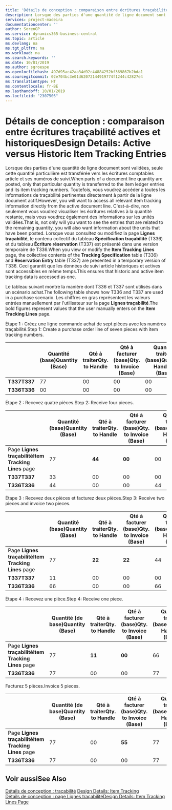 ```yaml
---
title: 'Détails de conception : comparaison entre écritures traçabilité actives et historiques | Microsoft Docs'
description: Lorsque des parties d'une quantité de ligne document sont validées, seule cette quantité particulière est transférée vers les écritures comptables article et ses numéros de suivi. Toutefois, vous voudrez accéder à toutes les informations de traçabilité pertinentes directement à partir de la ligne document actif. C'est-à-dire, non seulement vous voudrez visualiser les écritures relatives à la quantité restante, mais vous voudrez également des informations sur les unités validées. Lorsque vous consultez ou modifiez la page **Lignes traçabilité**, le contenu collectif du tableau **Spécification traçabilité** (T336) et du tableau **Écriture réservation** (T337) est présenté dans une version temporaire de T336. Ceci garantit que les données de suivi article historiques et actives sont accessibles en même temps.
services: project-madeira
documentationcenter: ''
author: SorenGP
ms.service: dynamics365-business-central
ms.topic: article
ms.devlang: na
ms.tgt_pltfrm: na
ms.workload: na
ms.search.keywords: ''
ms.date: 10/01/2019
ms.author: sgroespe
ms.openlocfilehash: 497d95ac42aa34d92c44884252bf369867b2bda1
ms.sourcegitcommit: 02e704bc3e01d62072144919774f1244c42827e4
ms.translationtype: HT
ms.contentlocale: fr-BE
ms.lasthandoff: 10/01/2019
ms.locfileid: "2307505"
---
```

# <a name="design-details-active-versus-historic-item-tracking-entries"></a><span data-ttu-id="41509-107">Détails de conception : comparaison entre écritures traçabilité actives et historiques</span><span class="sxs-lookup"><span data-stu-id="41509-107">Design Details: Active versus Historic Item Tracking Entries</span></span>
<span data-ttu-id="41509-108">Lorsque des parties d'une quantité de ligne document sont validées, seule cette quantité particulière est transférée vers les écritures comptables article et ses numéros de suivi.</span><span class="sxs-lookup"><span data-stu-id="41509-108">When parts of a document line quantity are posted, only that particular quantity is transferred to the item ledger entries and its item tracking numbers.</span></span> <span data-ttu-id="41509-109">Toutefois, vous voudrez accéder à toutes les informations de traçabilité pertinentes directement à partir de la ligne document actif.</span><span class="sxs-lookup"><span data-stu-id="41509-109">However, you will want to access all relevant item tracking information directly from the active document line.</span></span> <span data-ttu-id="41509-110">C'est-à-dire, non seulement vous voudrez visualiser les écritures relatives à la quantité restante, mais vous voudrez également des informations sur les unités validées.</span><span class="sxs-lookup"><span data-stu-id="41509-110">That is, not only will you want to see the entries that are related to the remaining quantity, you will also want information about the units that have been posted.</span></span> <span data-ttu-id="41509-111">Lorsque vous consultez ou modifiez la page **Lignes traçabilité**, le contenu collectif du tableau **Spécification traçabilité** (T336) et du tableau **Écriture réservation** (T337) est présenté dans une version temporaire de T336.</span><span class="sxs-lookup"><span data-stu-id="41509-111">When you view or modify the **Item Tracking Lines** page, the collective contents of the **Tracking Specification** table (T336) and **Reservation Entry** table (T337) are presented in a temporary version of T336.</span></span> <span data-ttu-id="41509-112">Ceci garantit que les données de suivi article historiques et actives sont accessibles en même temps.</span><span class="sxs-lookup"><span data-stu-id="41509-112">This ensures that historic and active item tracking data is accessed as one.</span></span>  

 <span data-ttu-id="41509-113">Le tableau suivant montre la manière dont T336 et T337 sont utilisés dans un scénario achat.</span><span class="sxs-lookup"><span data-stu-id="41509-113">The following table shows how T336 and T337 are used in a purchase scenario.</span></span> <span data-ttu-id="41509-114">Les chiffres en gras représentent les valeurs entrées manuellement par l'utilisateur sur la page **Lignes traçabilité**.</span><span class="sxs-lookup"><span data-stu-id="41509-114">The bold figures represent values that the user manually enters on the **Item Tracking Lines** page.</span></span>  

 <span data-ttu-id="41509-115">Étape 1 : Créez une ligne commande achat de sept pièces avec les numéros traçabilité.</span><span class="sxs-lookup"><span data-stu-id="41509-115">Step 1: Create a purchase order line of seven pieces with item tracking numbers.</span></span>  

||<span data-ttu-id="41509-116">**Quantité (base)**</span><span class="sxs-lookup"><span data-stu-id="41509-116">**Quantity (Base)**</span></span>|<span data-ttu-id="41509-117">**Qté à traiter**</span><span class="sxs-lookup"><span data-stu-id="41509-117">**Qty. to Handle**</span></span>|<span data-ttu-id="41509-118">**Qté à facturer (base)**</span><span class="sxs-lookup"><span data-stu-id="41509-118">**Qty. to Invoice (Base)**</span></span>|<span data-ttu-id="41509-119">**Quantité traitée (base)**</span><span class="sxs-lookup"><span data-stu-id="41509-119">**Quantity Handled (Base)**</span></span>|<span data-ttu-id="41509-120">**Quantité facturée (base)**</span><span class="sxs-lookup"><span data-stu-id="41509-120">**Quantity Invoiced (Base)**</span></span>|  
|-|----------------------------------------------|--------------------------------------------|------------------------------------------------------|-------------------------------------------------------|--------------------------------------------------------|  
|<span data-ttu-id="41509-121">**T337**</span><span class="sxs-lookup"><span data-stu-id="41509-121">**T337**</span></span>|<span data-ttu-id="41509-122">7</span><span class="sxs-lookup"><span data-stu-id="41509-122">7</span></span>|<span data-ttu-id="41509-123">0</span><span class="sxs-lookup"><span data-stu-id="41509-123">0</span></span>|<span data-ttu-id="41509-124">0</span><span class="sxs-lookup"><span data-stu-id="41509-124">0</span></span>|<span data-ttu-id="41509-125">0</span><span class="sxs-lookup"><span data-stu-id="41509-125">0</span></span>|<span data-ttu-id="41509-126">0</span><span class="sxs-lookup"><span data-stu-id="41509-126">0</span></span>|  
|<span data-ttu-id="41509-127">**T336**</span><span class="sxs-lookup"><span data-stu-id="41509-127">**T336**</span></span>|<span data-ttu-id="41509-128">0</span><span class="sxs-lookup"><span data-stu-id="41509-128">0</span></span>|<span data-ttu-id="41509-129">0</span><span class="sxs-lookup"><span data-stu-id="41509-129">0</span></span>|<span data-ttu-id="41509-130">0</span><span class="sxs-lookup"><span data-stu-id="41509-130">0</span></span>|<span data-ttu-id="41509-131">0</span><span class="sxs-lookup"><span data-stu-id="41509-131">0</span></span>|<span data-ttu-id="41509-132">0</span><span class="sxs-lookup"><span data-stu-id="41509-132">0</span></span>|  

 <span data-ttu-id="41509-133">Étape 2 : Recevez quatre pièces.</span><span class="sxs-lookup"><span data-stu-id="41509-133">Step 2: Receive four pieces.</span></span>  

||<span data-ttu-id="41509-134">**Quantité (base)**</span><span class="sxs-lookup"><span data-stu-id="41509-134">**Quantity (Base)**</span></span>|<span data-ttu-id="41509-135">**Qté à traiter**</span><span class="sxs-lookup"><span data-stu-id="41509-135">**Qty. to Handle**</span></span>|<span data-ttu-id="41509-136">**Qté à facturer (base)**</span><span class="sxs-lookup"><span data-stu-id="41509-136">**Qty. to Invoice (Base)**</span></span>|<span data-ttu-id="41509-137">**Quantité traitée (base)**</span><span class="sxs-lookup"><span data-stu-id="41509-137">**Quantity Handled (Base)**</span></span>|<span data-ttu-id="41509-138">**Quantité facturée (base)**</span><span class="sxs-lookup"><span data-stu-id="41509-138">**Quantity Invoiced (Base)**</span></span>|  
|-|----------------------------------------------|--------------------------------------------|------------------------------------------------------|-------------------------------------------------------|--------------------------------------------------------|  
|<span data-ttu-id="41509-139">Page **Lignes traçabilité**</span><span class="sxs-lookup"><span data-stu-id="41509-139">**Item Tracking Lines** page</span></span>|<span data-ttu-id="41509-140">7</span><span class="sxs-lookup"><span data-stu-id="41509-140">7</span></span>|<span data-ttu-id="41509-141">**4**</span><span class="sxs-lookup"><span data-stu-id="41509-141">**4**</span></span>|<span data-ttu-id="41509-142">**0**</span><span class="sxs-lookup"><span data-stu-id="41509-142">**0**</span></span>|<span data-ttu-id="41509-143">0</span><span class="sxs-lookup"><span data-stu-id="41509-143">0</span></span>|<span data-ttu-id="41509-144">0</span><span class="sxs-lookup"><span data-stu-id="41509-144">0</span></span>|  
|<span data-ttu-id="41509-145">**T337**</span><span class="sxs-lookup"><span data-stu-id="41509-145">**T337**</span></span>|<span data-ttu-id="41509-146">3</span><span class="sxs-lookup"><span data-stu-id="41509-146">3</span></span>|<span data-ttu-id="41509-147">0</span><span class="sxs-lookup"><span data-stu-id="41509-147">0</span></span>|<span data-ttu-id="41509-148">0</span><span class="sxs-lookup"><span data-stu-id="41509-148">0</span></span>|<span data-ttu-id="41509-149">0</span><span class="sxs-lookup"><span data-stu-id="41509-149">0</span></span>|<span data-ttu-id="41509-150">0</span><span class="sxs-lookup"><span data-stu-id="41509-150">0</span></span>|  
|<span data-ttu-id="41509-151">**T336**</span><span class="sxs-lookup"><span data-stu-id="41509-151">**T336**</span></span>|<span data-ttu-id="41509-152">4</span><span class="sxs-lookup"><span data-stu-id="41509-152">4</span></span>|<span data-ttu-id="41509-153">0</span><span class="sxs-lookup"><span data-stu-id="41509-153">0</span></span>|<span data-ttu-id="41509-154">0</span><span class="sxs-lookup"><span data-stu-id="41509-154">0</span></span>|<span data-ttu-id="41509-155">4</span><span class="sxs-lookup"><span data-stu-id="41509-155">4</span></span>|<span data-ttu-id="41509-156">0</span><span class="sxs-lookup"><span data-stu-id="41509-156">0</span></span>|  

 <span data-ttu-id="41509-157">Étape 3 : Recevez deux pièces et facturez deux pièces.</span><span class="sxs-lookup"><span data-stu-id="41509-157">Step 3: Receive two pieces and invoice two pieces.</span></span>  

||<span data-ttu-id="41509-158">**Quantité (base)**</span><span class="sxs-lookup"><span data-stu-id="41509-158">**Quantity (Base)**</span></span>|<span data-ttu-id="41509-159">**Qté à traiter**</span><span class="sxs-lookup"><span data-stu-id="41509-159">**Qty. to Handle**</span></span>|<span data-ttu-id="41509-160">**Qté à facturer (base)**</span><span class="sxs-lookup"><span data-stu-id="41509-160">**Qty. to Invoice (Base)**</span></span>|<span data-ttu-id="41509-161">**Quantité traitée (base)**</span><span class="sxs-lookup"><span data-stu-id="41509-161">**Quantity Handled (Base)**</span></span>|<span data-ttu-id="41509-162">**Quantité facturée (base)**</span><span class="sxs-lookup"><span data-stu-id="41509-162">**Quantity Invoiced (Base)**</span></span>|  
|-|----------------------------------------------|--------------------------------------------|------------------------------------------------------|-------------------------------------------------------|--------------------------------------------------------|  
|<span data-ttu-id="41509-163">Page **Lignes traçabilité**</span><span class="sxs-lookup"><span data-stu-id="41509-163">**Item Tracking Lines** page</span></span>|<span data-ttu-id="41509-164">7</span><span class="sxs-lookup"><span data-stu-id="41509-164">7</span></span>|<span data-ttu-id="41509-165">**2**</span><span class="sxs-lookup"><span data-stu-id="41509-165">**2**</span></span>|<span data-ttu-id="41509-166">**2**</span><span class="sxs-lookup"><span data-stu-id="41509-166">**2**</span></span>|<span data-ttu-id="41509-167">4</span><span class="sxs-lookup"><span data-stu-id="41509-167">4</span></span>|<span data-ttu-id="41509-168">0</span><span class="sxs-lookup"><span data-stu-id="41509-168">0</span></span>|  
|<span data-ttu-id="41509-169">**T337**</span><span class="sxs-lookup"><span data-stu-id="41509-169">**T337**</span></span>|<span data-ttu-id="41509-170">1</span><span class="sxs-lookup"><span data-stu-id="41509-170">1</span></span>|<span data-ttu-id="41509-171">0</span><span class="sxs-lookup"><span data-stu-id="41509-171">0</span></span>|<span data-ttu-id="41509-172">0</span><span class="sxs-lookup"><span data-stu-id="41509-172">0</span></span>|<span data-ttu-id="41509-173">0</span><span class="sxs-lookup"><span data-stu-id="41509-173">0</span></span>|<span data-ttu-id="41509-174">0</span><span class="sxs-lookup"><span data-stu-id="41509-174">0</span></span>|  
|<span data-ttu-id="41509-175">**T336**</span><span class="sxs-lookup"><span data-stu-id="41509-175">**T336**</span></span>|<span data-ttu-id="41509-176">6</span><span class="sxs-lookup"><span data-stu-id="41509-176">6</span></span>|<span data-ttu-id="41509-177">0</span><span class="sxs-lookup"><span data-stu-id="41509-177">0</span></span>|<span data-ttu-id="41509-178">0</span><span class="sxs-lookup"><span data-stu-id="41509-178">0</span></span>|<span data-ttu-id="41509-179">6</span><span class="sxs-lookup"><span data-stu-id="41509-179">6</span></span>|<span data-ttu-id="41509-180">2</span><span class="sxs-lookup"><span data-stu-id="41509-180">2</span></span>|  

 <span data-ttu-id="41509-181">Étape 4 : Recevez une pièce.</span><span class="sxs-lookup"><span data-stu-id="41509-181">Step 4: Receive one piece.</span></span>  

||<span data-ttu-id="41509-182">**Quantité (de base)**</span><span class="sxs-lookup"><span data-stu-id="41509-182">**Quantity (Base)**</span></span>|<span data-ttu-id="41509-183">**Qté à traiter**</span><span class="sxs-lookup"><span data-stu-id="41509-183">**Qty. to Handle**</span></span>|<span data-ttu-id="41509-184">**Qté à facturer (base)**</span><span class="sxs-lookup"><span data-stu-id="41509-184">**Qty. to Invoice (Base)**</span></span>|<span data-ttu-id="41509-185">**Quantité traitée (base)**</span><span class="sxs-lookup"><span data-stu-id="41509-185">**Quantity Handled (Base)**</span></span>|<span data-ttu-id="41509-186">**Quantité facturée (base)**</span><span class="sxs-lookup"><span data-stu-id="41509-186">**Quantity Invoiced (Base)**</span></span>|  
|-|----------------------------------------------|--------------------------------------------|------------------------------------------------------|-------------------------------------------------------|--------------------------------------------------------|  
|<span data-ttu-id="41509-187">Page **Lignes traçabilité**</span><span class="sxs-lookup"><span data-stu-id="41509-187">**Item Tracking Lines** page</span></span>|<span data-ttu-id="41509-188">7</span><span class="sxs-lookup"><span data-stu-id="41509-188">7</span></span>|<span data-ttu-id="41509-189">**1**</span><span class="sxs-lookup"><span data-stu-id="41509-189">**1**</span></span>|<span data-ttu-id="41509-190">**0**</span><span class="sxs-lookup"><span data-stu-id="41509-190">**0**</span></span>|<span data-ttu-id="41509-191">6</span><span class="sxs-lookup"><span data-stu-id="41509-191">6</span></span>|<span data-ttu-id="41509-192">2</span><span class="sxs-lookup"><span data-stu-id="41509-192">2</span></span>|  
|<span data-ttu-id="41509-193">**T336**</span><span class="sxs-lookup"><span data-stu-id="41509-193">**T336**</span></span>|<span data-ttu-id="41509-194">7</span><span class="sxs-lookup"><span data-stu-id="41509-194">7</span></span>|<span data-ttu-id="41509-195">0</span><span class="sxs-lookup"><span data-stu-id="41509-195">0</span></span>|<span data-ttu-id="41509-196">0</span><span class="sxs-lookup"><span data-stu-id="41509-196">0</span></span>|<span data-ttu-id="41509-197">7</span><span class="sxs-lookup"><span data-stu-id="41509-197">7</span></span>|<span data-ttu-id="41509-198">2</span><span class="sxs-lookup"><span data-stu-id="41509-198">2</span></span>|  

 <span data-ttu-id="41509-199">Facturez 5 pièces.</span><span class="sxs-lookup"><span data-stu-id="41509-199">Invoice 5 pieces.</span></span>  

||<span data-ttu-id="41509-200">**Quantité (de base)**</span><span class="sxs-lookup"><span data-stu-id="41509-200">**Quantity (Base)**</span></span>|<span data-ttu-id="41509-201">**Qté à traiter**</span><span class="sxs-lookup"><span data-stu-id="41509-201">**Qty. to Handle**</span></span>|<span data-ttu-id="41509-202">**Qté à facturer (base)**</span><span class="sxs-lookup"><span data-stu-id="41509-202">**Qty. to Invoice (Base)**</span></span>|<span data-ttu-id="41509-203">**Quantité traitée (base)**</span><span class="sxs-lookup"><span data-stu-id="41509-203">**Quantity Handled (Base)**</span></span>|<span data-ttu-id="41509-204">**Quantité facturée (base)**</span><span class="sxs-lookup"><span data-stu-id="41509-204">**Quantity Invoiced (Base)**</span></span>|  
|-|----------------------------------------------|--------------------------------------------|------------------------------------------------------|-------------------------------------------------------|--------------------------------------------------------|  
|<span data-ttu-id="41509-205">Page **Lignes traçabilité**</span><span class="sxs-lookup"><span data-stu-id="41509-205">**Item Tracking Lines** page</span></span>|<span data-ttu-id="41509-206">7</span><span class="sxs-lookup"><span data-stu-id="41509-206">7</span></span>|<span data-ttu-id="41509-207">0</span><span class="sxs-lookup"><span data-stu-id="41509-207">0</span></span>|<span data-ttu-id="41509-208">**5**</span><span class="sxs-lookup"><span data-stu-id="41509-208">**5**</span></span>|<span data-ttu-id="41509-209">7</span><span class="sxs-lookup"><span data-stu-id="41509-209">7</span></span>|<span data-ttu-id="41509-210">2</span><span class="sxs-lookup"><span data-stu-id="41509-210">2</span></span>|  
|<span data-ttu-id="41509-211">**T336**</span><span class="sxs-lookup"><span data-stu-id="41509-211">**T336**</span></span>|<span data-ttu-id="41509-212">7</span><span class="sxs-lookup"><span data-stu-id="41509-212">7</span></span>|<span data-ttu-id="41509-213">0</span><span class="sxs-lookup"><span data-stu-id="41509-213">0</span></span>|<span data-ttu-id="41509-214">0</span><span class="sxs-lookup"><span data-stu-id="41509-214">0</span></span>|<span data-ttu-id="41509-215">7</span><span class="sxs-lookup"><span data-stu-id="41509-215">7</span></span>|<span data-ttu-id="41509-216">7</span><span class="sxs-lookup"><span data-stu-id="41509-216">7</span></span>|  

## <a name="see-also"></a><span data-ttu-id="41509-217">Voir aussi</span><span class="sxs-lookup"><span data-stu-id="41509-217">See Also</span></span>  
 <span data-ttu-id="41509-218">[Détails de conception : traçabilité](design-details-item-tracking.md) </span><span class="sxs-lookup"><span data-stu-id="41509-218">[Design Details: Item Tracking](design-details-item-tracking.md) </span></span>  
 [<span data-ttu-id="41509-219">Détails de conception : page Lignes traçabilité</span><span class="sxs-lookup"><span data-stu-id="41509-219">Design Details: Item Tracking Lines Page</span></span>](design-details-item-tracking-lines-window.md)
